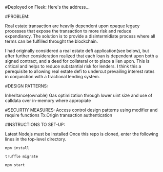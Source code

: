#Deployed on Fleek: Here's the address...

#PROBLEM:

Real estate transaction are heavily dependent upon opaque legacy processes that expose the transaction to more risk and reduce expendiancy.
The solution is to provide a disintermidiate process where all terms can be fulfilled throught the blockchain.

I had originally considered a real estate defi application(see below), but after further consideration realized that each loan is dependent upon 
both a signed contract, and a deed for collateral or to place a lien upon. This is critical and helps to reduce substantial risk for lenders. I think this a perequisite to allowing real estate defi to undercut prevailing interest rates in conjunction with a fractional lending system.


#DESIGN PATTERNS:

Inheritance(ownable)
Gas optimization through lower uint size and use of calldata over in-memory where appropiate

#SECURTIY MEASURES:
Access control design patterns using modifier and require functions
Tx.Origin transaction authentication

#INSTRUCTIONS TO SET-UP:

Latest Nodejs must be installed
Once this repo is cloned, enter the following lines in the top-level directory.

``` 
npm install

truffle migrate

npm start

```
